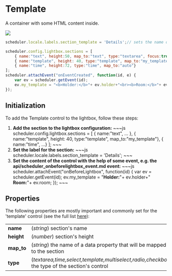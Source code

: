 Template 
===================================
A container with some HTML content inside.

<img src="template_editor.png"/>



~~~js
scheduler.locale.labels.section_template = 'Details';// sets the name of the section

scheduler.config.lightbox.sections = [
	{ name:"text", height:50, map_to:"text", type:"textarea", focus:true},
    { name:"template", height: 40, type:"template", map_to:"my_template"},
	{ name:"time", height:72, type:"time", map_to:"auto"}
];
scheduler.attachEvent("onEventCreated", function(id, e) {
	var ev = scheduler.getEvent(id);
	ev.my_template = "<b>Holder:</b>"+ ev.holder+"<br><b>Room:</b>"+ ev.room;
});
~~~

Initialization
-----------------------
To add the Template control to the lightbox, follow these steps:
<ol>
    <li><b>Add the section to the lightbox configuration:</b>
~~~js
scheduler.config.lightbox.sections = [
	{ name:"text", ... },
   	{ name:"template", height: 40, type:"template", map_to:"my_template"},
	{ name:"time", ...}
];
~~~
	</li>
    <li><b>Set the label for the section:</b>
~~~js
scheduler.locale.labels.section_template = 'Details';
~~~
	</li>
    <li><b>Set the content of the control with the help of some event, e.g. the api/scheduler_onbeforelightbox_event.md event:</b>
~~~js
scheduler.attachEvent("onBeforeLightbox", function(id) {
	var ev = scheduler.getEvent(id);
	ev.my_template = "<b>Holder:</b>"+ ev.holder+"<br><b>Room:</b>"+ ev.room;
});
~~~
	</li>
</ol>

        


Properties
------------------------------
The following properties are mostly important and commonly set for the 'template' control (see the full list <a href="api/scheduler_lightbox_config.md">here</a>):

<table class="webixdoc_links">
	<tbody>
    	<tr>
			<td class="webixdoc_links0"><b>name</b></td>
			<td>(<i>string</i>) section's name </td>
		</tr>
        <tr>
			<td class="webixdoc_links0"><b>height</b></td>
			<td>(<i>number</i>) section's height</td>
		</tr>
        <tr>
			<td class="webixdoc_links0"><b>map_to</b></td>
			<td>(<i>string</i>) the name of a data property that will be mapped to the section</td>
		</tr>
        <tr>
			<td class="webixdoc_links0"><b>type</b></td>
			<td>(<i>textarea,time,select,template,multiselect,radio,checkbox</i>) the type of the section's control</td>
		</tr>
    </tbody>
</table>



